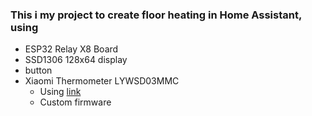 ### This i my project to create floor heating in Home Assistant, using
- ESP32 Relay X8 Board
- SSD1306 128x64 display
- button
- Xiaomi Thermometer LYWSD03MMC
  * Using [link](https://pvvx.github.io/ATC_MiThermometer/TelinkMiFlasher.html)
  * Custom firmware 

